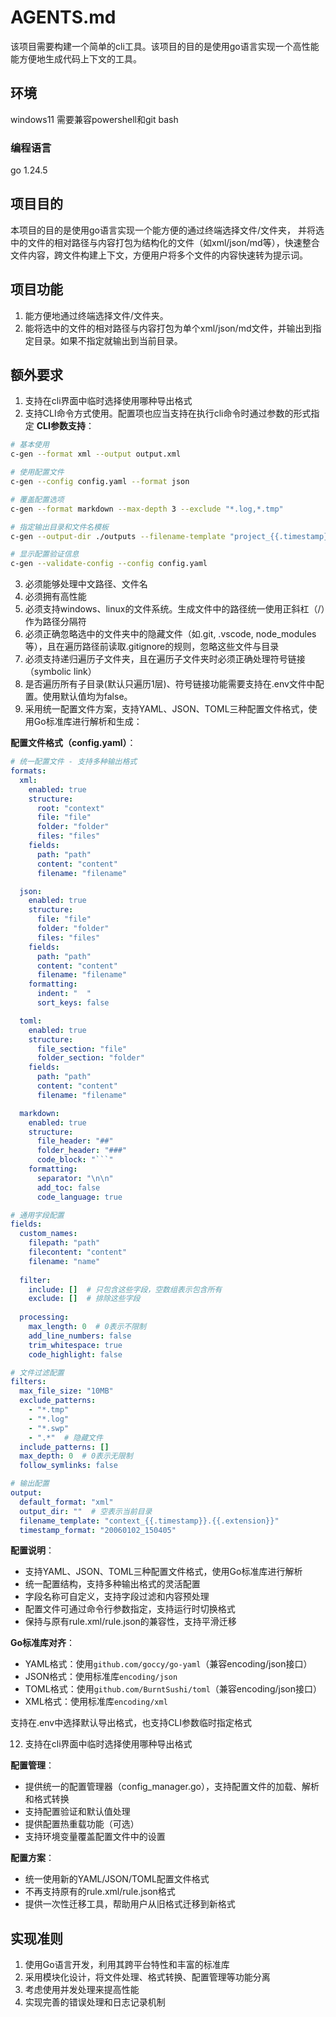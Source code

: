 # AGENTS.md

该项目需要构建一个简单的cli工具。该项目的目的是使用go语言实现一个高性能能方便地生成代码上下文的工具。

## 环境
windows11
需要兼容powershell和git bash

### 编程语言
go 1.24.5

## 项目目的
本项目的目的是使用go语言实现一个能方便的通过终端选择文件/文件夹，
并将选中的文件的相对路径与内容打包为结构化的文件（如xml/json/md等），快速整合文件内容，跨文件构建上下文，方便用户将多个文件的内容快速转为提示词。

## 项目功能
1. 能方便地通过终端选择文件/文件夹。
2. 能将选中的文件的相对路径与内容打包为单个xml/json/md文件，并输出到指定目录。如果不指定就输出到当前目录。

## 额外要求
1. 支持在cli界面中临时选择使用哪种导出格式
2. 支持CLI命令方式使用。配置项也应当支持在执行cli命令时通过参数的形式指定
**CLI参数支持**：
```bash
# 基本使用
c-gen --format xml --output output.xml

# 使用配置文件
c-gen --config config.yaml --format json

# 覆盖配置选项
c-gen --format markdown --max-depth 3 --exclude "*.log,*.tmp"

# 指定输出目录和文件名模板
c-gen --output-dir ./outputs --filename-template "project_{{.timestamp}}.md"

# 显示配置验证信息
c-gen --validate-config --config config.yaml
```

3. 必须能够处理中文路径、文件名
4. 必须拥有高性能
5. 必须支持windows、linux的文件系统。生成文件中的路径统一使用正斜杠（/）作为路径分隔符
6. 必须正确忽略选中的文件夹中的隐藏文件（如.git, .vscode, node_modules等），且在遍历路径前读取.gitignore的规则，忽略这些文件与目录
7. 必须支持递归遍历子文件夹，且在遍历子文件夹时必须正确处理符号链接（symbolic link）
8. 是否遍历所有子目录(默认只遍历1层)、符号链接功能需要支持在.env文件中配置。使用默认值均为false。
11. 采用统一配置文件方案，支持YAML、JSON、TOML三种配置文件格式，使用Go标准库进行解析和生成：

**配置文件格式（config.yaml）**：
```yaml
# 统一配置文件 - 支持多种输出格式
formats:
  xml:
    enabled: true
    structure:
      root: "context"
      file: "file"
      folder: "folder"
      files: "files"
    fields:
      path: "path"
      content: "content"
      filename: "filename"

  json:
    enabled: true
    structure:
      file: "file"
      folder: "folder"
      files: "files"
    fields:
      path: "path"
      content: "content"
      filename: "filename"
    formatting:
      indent: "  "
      sort_keys: false

  toml:
    enabled: true
    structure:
      file_section: "file"
      folder_section: "folder"
    fields:
      path: "path"
      content: "content"
      filename: "filename"

  markdown:
    enabled: true
    structure:
      file_header: "##"
      folder_header: "###"
      code_block: "```"
    formatting:
      separator: "\n\n"
      add_toc: false
      code_language: true

# 通用字段配置
fields:
  custom_names:
    filepath: "path"
    filecontent: "content"
    filename: "name"
  
  filter:
    include: []  # 只包含这些字段，空数组表示包含所有
    exclude: []  # 排除这些字段
  
  processing:
    max_length: 0  # 0表示不限制
    add_line_numbers: false
    trim_whitespace: true
    code_highlight: false

# 文件过滤配置
filters:
  max_file_size: "10MB"
  exclude_patterns:
    - "*.tmp"
    - "*.log"
    - "*.swp"
    - ".*"  # 隐藏文件
  include_patterns: []
  max_depth: 0  # 0表示无限制
  follow_symlinks: false

# 输出配置
output:
  default_format: "xml"
  output_dir: ""  # 空表示当前目录
  filename_template: "context_{{.timestamp}}.{{.extension}}"
  timestamp_format: "20060102_150405"


```

**配置说明**：
- 支持YAML、JSON、TOML三种配置文件格式，使用Go标准库进行解析
- 统一配置结构，支持多种输出格式的灵活配置
- 字段名称可自定义，支持字段过滤和内容预处理
- 配置文件可通过命令行参数指定，支持运行时切换格式
- 保持与原有rule.xml/rule.json的兼容性，支持平滑迁移

**Go标准库对齐**：
- YAML格式：使用`github.com/goccy/go-yaml`（兼容encoding/json接口）
- JSON格式：使用标准库`encoding/json`
- TOML格式：使用`github.com/BurntSushi/toml`（兼容encoding/json接口）
- XML格式：使用标准库`encoding/xml`


支持在.env中选择默认导出格式，也支持CLI参数临时指定格式

12. 支持在cli界面中临时选择使用哪种导出格式

**配置管理**：
- 提供统一的配置管理器（config_manager.go），支持配置文件的加载、解析和格式转换
- 支持配置验证和默认值处理
- 提供配置热重载功能（可选）
- 支持环境变量覆盖配置文件中的设置

**配置方案**：
- 统一使用新的YAML/JSON/TOML配置文件格式
- 不再支持原有的rule.xml/rule.json格式
- 提供一次性迁移工具，帮助用户从旧格式迁移到新格式

## 实现准则

1. 使用Go语言开发，利用其跨平台特性和丰富的标准库
2. 采用模块化设计，将文件处理、格式转换、配置管理等功能分离
3. 考虑使用并发处理来提高性能
4. 实现完善的错误处理和日志记录机制

